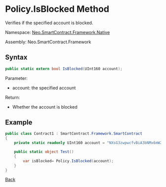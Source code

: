 # Policy.IsBlocked Method

Verifies if the specified account is blocked.

Namespace: [Neo.SmartContract.Framework.Native](../../native.md)

Assembly: Neo.SmartContract.Framework

## Syntax

```cs
public static extern bool IsBlocked(UInt160 account);
```

Parameter:

- account: the specified account

Return:

- Whether the account is blocked

## Example

```cs
public class Contract1 : SmartContract.Framework.SmartContract
{
    private static readonly UInt160 account = "NXsG3zwpwcfvBiA3bNMx6mWZGEro9ZqTqM".ToScriptHash();

    public static object Test()
    {
        var isBlocked= Policy.IsBlocked(account);
    }
}
```

[Back](../Policy.md)
